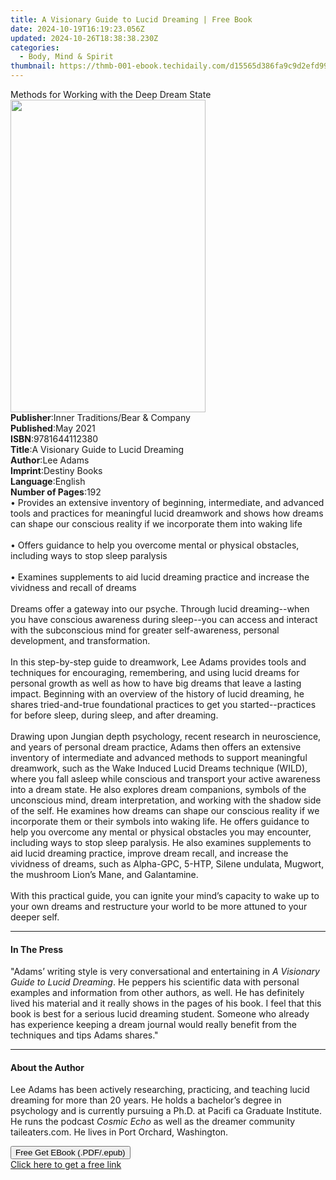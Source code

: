 ```yaml
---
title: A Visionary Guide to Lucid Dreaming | Free Book
date: 2024-10-19T16:19:23.056Z
updated: 2024-10-26T18:38:38.230Z
categories:
  - Body, Mind & Spirit
thumbnail: https://thmb-001-ebook.techidaily.com/d15565d386fa9c9d2efd99b39db629501f72b83133709b5a149e079e30639fda.jpg
---
```

<main id="book-container">
  <div class="flex flex-col">
    <div class="book-brief flex-1 py-6 px-4 sm:p-6 md:py-10 md:px-8">
      <!-- brief-->
      <div class="book-brief-main">
        Methods for Working with the Deep Dream State
      </div>
    </div>
    <div
      class="book-meta-info flex-1 grid gap-4 col-start-1 col-end-3 row-start-1 sm:mb-6 sm:grid-cols-4 lg:gap-6 lg:col-start-2 lg:row-end-6 lg:row-span-6 lg:mb-0"
    >
      <div
        class="book-meta-info-left place-content-center mt-4 p-4 text-sm leading-6 col-start-2 col-span-2 dark:text-slate-400"
      >
        <img
          class="w-full h-500 object-cover rounded-lg sm:h-255 sm:col-span-2 lg:col-span-full"
          src="https://img-001-ebook.techidaily.com/8734fe3c11112341482068a5b894ebe06551b4454c49d3db98e68a2f21ac910e.jpg"
          alt=""
          width="312"
          height="500"
        />
      </div>
      <div
        class="book-meta-info-right mt-2 col-start-1 row-start-2 col-span-3 self-center"
      >
        <!-- meta data  -->
        <div class="flex flex-col px-4 md:px-8">
          <div class="flex-1">
            <strong>Publisher</strong>:<span class="px-2"
              >Inner Traditions/Bear &amp; Company</span
            >
          </div>
          <div class="flex-1">
            <strong>Published</strong>:<span class="px-2">May 2021</span>
          </div>
          <div class="flex-1">
            <strong>ISBN</strong>:<span class="px-2">9781644112380</span>
          </div>
          <div class="flex-1">
            <strong>Title</strong>:<span class="px-2"
              >A Visionary Guide to Lucid Dreaming</span
            >
          </div>
          <div class="flex-1">
            <strong>Author</strong>:<span class="px-2">Lee Adams</span>
          </div>
          <div class="flex-1">
            <strong>Imprint</strong>:<span class="px-2">Destiny Books</span>
          </div>
          <div class="flex-1">
            <strong>Language</strong>:<span class="px-2">English</span>
          </div>
          <div class="flex-1">
            <strong>Number of Pages</strong>:<span class="px-2">192</span>
          </div>
        </div>
      </div>
    </div>
    <div class="book-description flex-1 py-6 px-4 sm:p-6 md:py-10 md:px-8">
      <div class="book-description-main">
        <div accordion-content="" id="description">
          • Provides an extensive inventory of beginning, intermediate, and
          advanced tools and practices for meaningful lucid dreamwork and shows
          how dreams can shape our conscious reality if we incorporate them into
          waking life <br /><br />• Offers guidance to help you overcome mental
          or physical obstacles, including ways to stop sleep paralysis
          <br /><br />• Examines supplements to aid lucid dreaming practice and
          increase the vividness and recall of dreams <br /><br />Dreams offer a
          gateway into our psyche. Through lucid dreaming--when you have
          conscious awareness during sleep--you can access and interact with the
          subconscious mind for greater self-awareness, personal development,
          and transformation. <br /><br />In this step-by-step guide to
          dreamwork, Lee Adams provides tools and techniques for encouraging,
          remembering, and using lucid dreams for personal growth as well as how
          to have big dreams that leave a lasting impact. Beginning with an
          overview of the history of lucid dreaming, he shares tried-and-true
          foundational practices to get you started--practices for before sleep,
          during sleep, and after dreaming. <br /><br />Drawing upon Jungian
          depth psychology, recent research in neuroscience, and years of
          personal dream practice, Adams then offers an extensive inventory of
          intermediate and advanced methods to support meaningful dreamwork,
          such as the Wake Induced Lucid Dreams technique (WILD), where you fall
          asleep while conscious and transport your active awareness into a
          dream state. He also explores dream companions, symbols of the
          unconscious mind, dream interpretation, and working with the shadow
          side of the self. He examines how dreams can shape our conscious
          reality if we incorporate them or their symbols into waking life. He
          offers guidance to help you overcome any mental or physical obstacles
          you may encounter, including ways to stop sleep paralysis. He also
          examines supplements to aid lucid dreaming practice, improve dream
          recall, and increase the vividness of dreams, such as Alpha-GPC,
          5-HTP, Silene undulata, Mugwort, the mushroom Lion’s Mane, and
          Galantamine. <br /><br />With this practical guide, you can ignite
          your mind’s capacity to wake up to your own dreams and restructure
          your world to be more attuned to your deeper self.
        </div>
        <div class="accordion-fader"></div>
      </div>
    </div>
    <div class="book-excerpts flex-1 py-6 px-4 sm:p-6 md:py-10 md:px-8">
      <!-- excerpts-->
      <div class="book-excerpts-main">
        <hr />
        <h4 class="placeholder placeholder-heading">
          <span>In The Press</span>
        </h4>
        <p>
          "Adams’ writing style is very conversational and entertaining in
          <i>A Visionary Guide to Lucid Dreaming</i>. He peppers his scientific
          data with personal examples and information from other authors, as
          well. He has definitely lived his material and it really shows in the
          pages of his book. I feel that this book is best for a serious lucid
          dreaming student. Someone who already has experience keeping a dream
          journal would really benefit from the techniques and tips Adams
          shares."
        </p>
      </div>
    </div>
    <div class="book-about-author flex-1 py-6 px-4 sm:p-6 md:py-10 md:px-8">
      <!-- about author-->
      <div class="book-main-author-main">
        <hr />
        <h4 class="placeholder placeholder-heading">
          <span>About the Author</span>
        </h4>
        <p>
          Lee Adams has been actively researching, practicing, and teaching
          lucid dreaming for more than 20 years. He holds a bachelor’s degree in
          psychology and is currently pursuing a Ph.D. at Pacifi ca Graduate
          Institute. He runs the podcast <i>Cosmic Echo </i>as well as the
          dreamer community taileaters.com. He lives in Port Orchard,
          Washington.
        </p>
      </div>
    </div>
    <div class="book-free-get flex-1 py-6 px-4 sm:p-6 md:py-10 md:px-8">
      <button
        id="btn-free-get"
        class="bg-blue-500 hover:bg-blue-700 text-white font-bold py-2 px-4 rounded"
      >
        Free Get EBook (.PDF/.epub)
      </button>
      <div id="countdown-display" class="px-2 text-lg mt-2"></div>
      <a
        id="free-link"
        class="hidden bg-blue-500 hover:bg-blue-700 text-white font-bold py-2 px-4 rounded"
        href="https://www.ebooks.com/en-us/book/210133171/a-visionary-guide-to-lucid-dreaming/lee-adams/"
        target="_blank"
        >Click here to get a free link</a
      >
    </div>
    <script>
      let countdownTime = 0;
      let countdownInterval = null;
      document
        .getElementById('btn-free-get')
        .addEventListener('click', startCountdown);
      function startCountdown() {
        countdownTime = new Date().getTime() + 60000 * 3;
        countdownInterval = setInterval(updateCountdown, 1000);
        document.getElementById('btn-free-get').disabled = true;
        document
          .getElementById('btn-free-get')
          .classList.add('bg-gray-500', 'cursor-not-allowed');
      }
      function updateCountdown() {
        let currentTime = new Date().getTime();
        let timeLeft = countdownTime - currentTime;
        let secondsLeft = Math.floor(timeLeft / 1000);
        document.getElementById('countdown-display').innerHTML =
          `Remaining time: ${secondsLeft} seconds.`;
        if (secondsLeft <= 0) {
          clearInterval(countdownInterval);
          document.getElementById('btn-free-get').classList.add('hidden');
          document.getElementById('free-link').classList.remove('hidden');
          document.getElementById('countdown-display').innerHTML = '';
        }
      }
    </script>
  </div>
</main>

<ins class="adsbygoogle"
      style="display:block"
      data-ad-client="ca-pub-7571918770474297"
      data-ad-slot="8358498916"
      data-ad-format="auto"
      data-full-width-responsive="true"></ins>
    